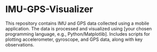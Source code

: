 # IMU-GPS-Visualizer
This repository contains IMU and GPS data collected using a mobile application. The data is processed and visualized using [your chosen programming language, e.g., Python/Matplotlib]. Includes scripts for plotting accelerometer, gyroscope, and GPS data, along with key observations.
